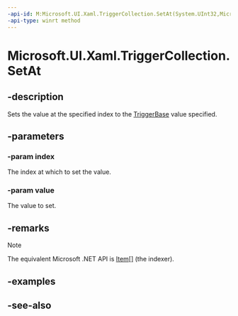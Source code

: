 ```yaml
---
-api-id: M:Microsoft.UI.Xaml.TriggerCollection.SetAt(System.UInt32,Microsoft.UI.Xaml.TriggerBase)
-api-type: winrt method
---
```


<!-- Method syntax
public void SetAt(System.UInt32 index, Microsoft.UI.Xaml.TriggerBase value)
-->

# Microsoft.UI.Xaml.TriggerCollection.SetAt

## -description

Sets the value at the specified index to the [TriggerBase](triggerbase.md) value specified.

## -parameters

### -param index

The index at which to set the value.

### -param value

The value to set.

## -remarks

> [!NOTE]
> The equivalent Microsoft .NET API is [Item[]](/dotnet/api/system.collections.ilist.item) (the indexer).

## -examples

## -see-also
